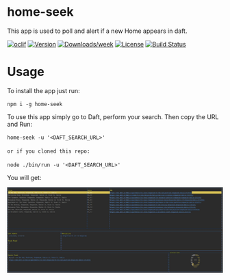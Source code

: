 home-seek
=========

This app is used to poll and alert if a new Home appears in daft.

[![oclif](https://img.shields.io/badge/cli-oclif-brightgreen.svg)](https://oclif.io)
[![Version](https://img.shields.io/npm/v/home-seek.svg)](https://npmjs.org/package/home-seek)
[![Downloads/week](https://img.shields.io/npm/dw/home-seek.svg)](https://npmjs.org/package/home-seek)
[![License](https://img.shields.io/npm/l/home-seek.svg)](https://github.com/flaviojmendes/home-seek/blob/master/package.json)
[![Build Status](https://travis-ci.org/flaviojmendes/home-seek.svg?branch=master)](https://travis-ci.org/flaviojmendes/home-seek)

# Usage

To install the app just run:

```
npm i -g home-seek
```

To use this app simply go to Daft, perform your search. Then copy the URL and Run:

```
home-seek -u '<DAFT_SEARCH_URL>'

or if you cloned this repo:

node ./bin/run -u '<DAFT_SEARCH_URL>'
``` 

You will get:

![Screenshot](./img/screenshot.jpg)
